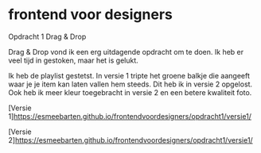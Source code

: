 # frontend voor designers

Opdracht 1      Drag & Drop

Drag & Drop vond ik een erg uitdagende opdracht om te doen.
Ik heb er veel tijd in gestoken, maar het is gelukt.

Ik heb de playlist gestetst.
In versie 1 tripte het groene balkje die aangeeft waar je je item kan laten vallen hem steeds.
Dit heb ik in versie 2 opgelost. Ook heb ik meer kleur toegebracht in versie 2 en een betere kwaliteit foto.

[Versie 1]https://esmeebarten.github.io/frontendvoordesigners/opdracht1/versie1/

[Versie 2]https://esmeebarten.github.io/frontendvoordesigners/opdracht1/versie1/

